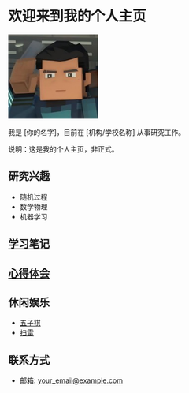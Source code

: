 # 欢迎来到我的个人主页

![我的头像](1.jpg)

我是 [你的名字]，目前在 [机构/学校名称] 从事研究工作。

说明：这是我的个人主页，非正式。

## 研究兴趣
- 随机过程
- 数学物理
- 机器学习

## [学习笔记](study_notes.md)  


## [心得体会](reflections.md) 

## 休闲娱乐
- [五子棋](gomoku.html)
- [扫雷](bomb.html)



## 联系方式
- 邮箱: your_email@example.com

